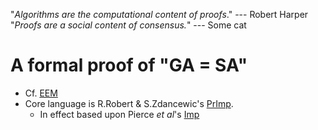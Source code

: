 "_Algorithms are the computational content of proofs_."  --- Robert Harper  
"_Proofs are a social content of consensus._"  --- Some cat

# A formal proof of "GA = SA"
- Cf. [EEM](https://github.com/STakashimizu/EEM/wiki)
- Core language is R.Robert & S.Zdancewic's [PrImp](https://github.com/rnrand/VPHL).
  - In effect based upon Pierce _et al_'s [Imp](http://www.cis.upenn.edu/~bcpierce/sf/current/Imp.html)
